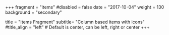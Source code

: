 +++
fragment = "items"
#disabled = false
date = "2017-10-04"
weight = 130
background = "secondary"

title = "Items Fragment"
subtitle= "Column based items with icons"
#title_align = "left" # Default is center, can be left, right or center
+++
